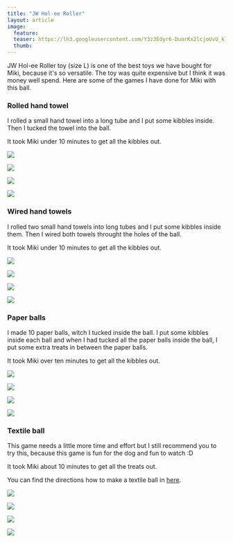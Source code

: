 ```yaml
---
title: "JW Hol-ee Roller"
layout: article
image:
  feature:
  teaser: https://lh3.googleusercontent.com/Y3z3Edyr6-DuorKx2lcjoUvU_klK5TIuSkA4iUfoWvYDYGeXGhVkHkIy8EPU87Vl1FV04HS5PR2-odfSXwGKqUjsxR_Y8CVwmm9_XY6PCL1naduwZbimBnTDh1v8Nu1tYZ1XWmMJIXGXx6maB6GJdeLcBDHRb7AGes9MA36qRlJhRMMOJMs8SjJ123INMLoN80St0XcqbjOAhzeKRJw3KcInAVpgVbyZQEt4b5SFYA_SqKFeo07VMoeonJkjGdi-_IDgGZjqOPgNzwU2ETD-W0msmkTFvq2OGhyY7cV6NmQphb9ca2rRx4cZnJBaXgtA6kWUtYbUVfyE5nVOMUL2NZy1BXfIUUh6N5m3mpiMO17MzNp3V0vPXVMYqH8LFwixKGEnhuUGFBhYpj7qZG92X50KEGf4xvjdUf8p678oDAG1A2CiVHm06oZjo4YXOxArnH08dDbpLg25TJkcLmI-UXUxrt4gfb6sBpZVT-QFVFMvosWfzY-FtsRDn0g2JHSSnkX-PB5pUnqAnXhzkoMJ5fwaOihShwyD9ORCsr5836k=w245
  thumb:
---
```


JW Hol-ee Roller toy (size L) is one of the best toys we have bought for Miki, because it's so versatile. The toy was quite expensive but I think it was money well spend. Here are some of the games I have done for Miki with this ball.

### Rolled hand towel

I rolled a small hand towel into a long tube and I put some kibbles inside. Then I tucked the towel into the ball.

It took Miki under 10 minutes to get all the kibbles out.

[![](https://lh3.googleusercontent.com/XEdd12YAN_4O1WgBosPlZ7bxd2Dq_-K_7AG0PNKpjPgxitlAW2B8RdGn8GfDFNDNKjyJYJ3l2MUObVGFcGS2EXsHe67XYA660xF_MDC5eqRBZBnzXBq7etPcbjGnjZ-CgD5ET9E9zuZaOhi5MbJFd5nX80ahE_Ce4xy1MttKBTxM8vUIItuL9KBqDGNKMzGyUoweMfhL_60dSQ0N5YwYcX5p7MzlgC_G5d9-Br_VyyxaJ_k2zvr2gwQP0LbY2TNPI_yF3e3qL-KlaryHGUbbtSeRpOcqen971NWiIvHOG4e7EOjHn5rBWjPb8pcE5xtGXNdPgf6kCsnXkeRe0voT1Mkqz8tPtkB7q7ZB6L0eeoH3PO2D_NUC_JX6rS5zbJR0NEjGDHUAWGBknQwrN6-ZcE69pkiYKkUyZSQJ3bYHKfU86FUSAEVOuyO3HP1fTVNMaDd8u4A7Ww3iw9HtyOlR-GDtUdH6CnaWL2XqNsQoDAKIZOQRpKZYPiabxI5pL2Qs2mfehl1mc0tFGHJDgiTZgsqcBKcAp1VNx94eXqrLh0Y=w800)](https://lh3.googleusercontent.com/XEdd12YAN_4O1WgBosPlZ7bxd2Dq_-K_7AG0PNKpjPgxitlAW2B8RdGn8GfDFNDNKjyJYJ3l2MUObVGFcGS2EXsHe67XYA660xF_MDC5eqRBZBnzXBq7etPcbjGnjZ-CgD5ET9E9zuZaOhi5MbJFd5nX80ahE_Ce4xy1MttKBTxM8vUIItuL9KBqDGNKMzGyUoweMfhL_60dSQ0N5YwYcX5p7MzlgC_G5d9-Br_VyyxaJ_k2zvr2gwQP0LbY2TNPI_yF3e3qL-KlaryHGUbbtSeRpOcqen971NWiIvHOG4e7EOjHn5rBWjPb8pcE5xtGXNdPgf6kCsnXkeRe0voT1Mkqz8tPtkB7q7ZB6L0eeoH3PO2D_NUC_JX6rS5zbJR0NEjGDHUAWGBknQwrN6-ZcE69pkiYKkUyZSQJ3bYHKfU86FUSAEVOuyO3HP1fTVNMaDd8u4A7Ww3iw9HtyOlR-GDtUdH6CnaWL2XqNsQoDAKIZOQRpKZYPiabxI5pL2Qs2mfehl1mc0tFGHJDgiTZgsqcBKcAp1VNx94eXqrLh0Y=s0)

[![](https://lh3.googleusercontent.com/G65cEuKsjcqCY6s9WWAKKWn5Mm1kZaQqAb2yM_3hssjNLcBT6THQIjBxsSiHQvAjeGZf_Qj0eWgv01jWvj_m86DHXeS_L-rfYP5v9PMWAFBcSS4PCMO1zshHsblIWBg5fC_rFXRDBH9S9q6fl2lsiMTDMDLaRZPl9Qu3qQb6iMnl8GO7PjYZlWQyyZBhMcgIoSBg-Kwgrt9P-XaQMkoRyobKT1rtEoZxMMnyTI6Zez9obTavvm_7znaiDbRqyr-ioPgXtxkniI2EGQygyPBBKoFrkoY2CXyPh68M675OtkhWNVzzmbL2WKNaqcYxzCSiSovB_fnZ8ElEBJ6Pif6EVi6mhdKVGFAo6JYBsivF4_8rIdyHtWyjAJSCbwMXvyPpPoyWmD6uxCIVBlk6agsP74NDQmZAFNtQ9Qb4dB2ihDb3ndx_R0oNt-F3D0vbw5lR5OZ1bv65PBslIJ6o5ppERlIa_YrHwazRS3DsdeCeIkV24NPeZp66QLnWuQd5Es9rCQ6hicM9rYl7zCbIm93-bbdwGsyDhSAJL799kX7l3No=w800)](https://lh3.googleusercontent.com/G65cEuKsjcqCY6s9WWAKKWn5Mm1kZaQqAb2yM_3hssjNLcBT6THQIjBxsSiHQvAjeGZf_Qj0eWgv01jWvj_m86DHXeS_L-rfYP5v9PMWAFBcSS4PCMO1zshHsblIWBg5fC_rFXRDBH9S9q6fl2lsiMTDMDLaRZPl9Qu3qQb6iMnl8GO7PjYZlWQyyZBhMcgIoSBg-Kwgrt9P-XaQMkoRyobKT1rtEoZxMMnyTI6Zez9obTavvm_7znaiDbRqyr-ioPgXtxkniI2EGQygyPBBKoFrkoY2CXyPh68M675OtkhWNVzzmbL2WKNaqcYxzCSiSovB_fnZ8ElEBJ6Pif6EVi6mhdKVGFAo6JYBsivF4_8rIdyHtWyjAJSCbwMXvyPpPoyWmD6uxCIVBlk6agsP74NDQmZAFNtQ9Qb4dB2ihDb3ndx_R0oNt-F3D0vbw5lR5OZ1bv65PBslIJ6o5ppERlIa_YrHwazRS3DsdeCeIkV24NPeZp66QLnWuQd5Es9rCQ6hicM9rYl7zCbIm93-bbdwGsyDhSAJL799kX7l3No=s0)

[![](https://lh3.googleusercontent.com/m5N_sZ4HMkTGb7kBpRuyDgWUOBXhCxA_vi5WY8dwxBdRrrQ-6qHloeCfzer2UtxOyLh2T6MplTZHCFh2ht_CIiRLKRNIbzA3HtFn23c0hNwahhW0CjVmjnxoElA6RMddLQ9EFmhPM7_vrHEyEt4jm5WM1MsR5T0wqE6bMTIOCrOFj_zL3ad_QNZ4EXvtmCh5MauVLWPNQpiIsIe_u2chB6TBpWlTpOcakDQzTYGdXFu681YPl_HLgg9bbWPpXxINbNVlAYdzJEr2zUQNSVn0aYCLoUMNRY9uTqFklZxBV4za1OD-jGL_7yr6-apzqdD637iWMtI8S_hfJ8fcbRobfF46QLYOI_NBT5DlXh3iSqISEcH_kCNuJBZoU5QPERd13Cq8P00z4y1nf7bkOHbCaCP5xd9YFIOqOZCLDestPB1BI4mH6eYVCW1FH3e4bHA4D6TjxH3cQr1msWimGEsEqtp4RieVzocPC5ssKl_cafgmhtSIvOMj8we_xhkboGPsl4bCo-rFmITME4gjsXS6ajzQdA6Mw1N3PvgMDNtVeDI=w800)](https://lh3.googleusercontent.com/m5N_sZ4HMkTGb7kBpRuyDgWUOBXhCxA_vi5WY8dwxBdRrrQ-6qHloeCfzer2UtxOyLh2T6MplTZHCFh2ht_CIiRLKRNIbzA3HtFn23c0hNwahhW0CjVmjnxoElA6RMddLQ9EFmhPM7_vrHEyEt4jm5WM1MsR5T0wqE6bMTIOCrOFj_zL3ad_QNZ4EXvtmCh5MauVLWPNQpiIsIe_u2chB6TBpWlTpOcakDQzTYGdXFu681YPl_HLgg9bbWPpXxINbNVlAYdzJEr2zUQNSVn0aYCLoUMNRY9uTqFklZxBV4za1OD-jGL_7yr6-apzqdD637iWMtI8S_hfJ8fcbRobfF46QLYOI_NBT5DlXh3iSqISEcH_kCNuJBZoU5QPERd13Cq8P00z4y1nf7bkOHbCaCP5xd9YFIOqOZCLDestPB1BI4mH6eYVCW1FH3e4bHA4D6TjxH3cQr1msWimGEsEqtp4RieVzocPC5ssKl_cafgmhtSIvOMj8we_xhkboGPsl4bCo-rFmITME4gjsXS6ajzQdA6Mw1N3PvgMDNtVeDI=s0)

[![](https://lh3.googleusercontent.com/PwWZMzwfCt-rb24GyNnlI3oBCAd684OOXOu8Xq1knlqMd4o5le9UCxiXgTjXNOYuufUQl1cv5MM7MFtSduTuHG074fTjEeLdsN-r-gsmoiet3TOdFo7gG0KSS2mW0xAVw1r83_wRn0zl9x29UssJTCYjkzsPDTB_tevBTYFqK1TFLLG-m5bSkhVCMM2LeH6XJDLtu7T_lv6TPO0pmdtlgaDgmAdG1hMBO08lMyTURcq1RLSIklcGDz7q2b09pRGQ_j4A-a2obqfDIAy9ousLnzSWQzZFRCTTFM9KiF9VCVYfTjbISojj427szkcIpA6oCTOzXOR0bnXDbtMk8YD-PfKVSvxRx8Zr4HN7YVPAJa1YNWBBYaZOfBu4vsyfe4GzQdpZCVASBhoKDu20VgBGrQGBYEm5YX7pBr-fV61ZtcziNfwzEc-oYSa3KVIGljot1WisHLeiCNU5DUCxruGOl81AuEcPomBaa2gMeWFyQg3oZ_jZyS75uMZ_YyWKVPrN0de09lC2U92kwfPu2LbEZWdcw4uUC22DMHToGmNjepU=w800)](https://lh3.googleusercontent.com/PwWZMzwfCt-rb24GyNnlI3oBCAd684OOXOu8Xq1knlqMd4o5le9UCxiXgTjXNOYuufUQl1cv5MM7MFtSduTuHG074fTjEeLdsN-r-gsmoiet3TOdFo7gG0KSS2mW0xAVw1r83_wRn0zl9x29UssJTCYjkzsPDTB_tevBTYFqK1TFLLG-m5bSkhVCMM2LeH6XJDLtu7T_lv6TPO0pmdtlgaDgmAdG1hMBO08lMyTURcq1RLSIklcGDz7q2b09pRGQ_j4A-a2obqfDIAy9ousLnzSWQzZFRCTTFM9KiF9VCVYfTjbISojj427szkcIpA6oCTOzXOR0bnXDbtMk8YD-PfKVSvxRx8Zr4HN7YVPAJa1YNWBBYaZOfBu4vsyfe4GzQdpZCVASBhoKDu20VgBGrQGBYEm5YX7pBr-fV61ZtcziNfwzEc-oYSa3KVIGljot1WisHLeiCNU5DUCxruGOl81AuEcPomBaa2gMeWFyQg3oZ_jZyS75uMZ_YyWKVPrN0de09lC2U92kwfPu2LbEZWdcw4uUC22DMHToGmNjepU=s0)

### Wired hand towels

I rolled two small hand towels into long tubes and I put some kibbles inside them. Then I wired both towels throught the holes of the ball.

It took Miki under 10 minutes to get all the kibbles out.

[![](https://lh3.googleusercontent.com/uObqffl1QahsjsCO9xk1wZmMKZt8rJJFDf9B5ZLwRMoTP9bTP8zF_bNXrybI0we9iT_67Y_90N3aJm9dmfuIT1NYMWrRhUnxWIb3QB_Qa7DbTIS3VVCk-pYbMOMBKBaukMNaYZ66c5E1S6KhCKzzzMFq0Eh2fOktdllESzb6cuxlQhYRIVlJGR1CudtYU6O9x3-PS8GBvNG8hOjWgMAmJffUACjupEsW5C4y4vVnNhPJn5807zzZV8nzK5gP0hJ75gb9aGYPmMl5QCsLuuwQAFh22E-kM0xKz0NXlLRyDzvW6d4YKZexpjyxxYVxH1wd6IobfFol6cnCt1aEyvHwabX4A1zy2j9fqw4VHBxPELSiUvgBVpAkyfdfKc7Ktf6Mc8QdfMjdW2WVbi7gyDnKEs4V1nvs9bVnqap40GeuS_g7CTK4HryIf4naV-B2ikLwDzYasf1Apt9eca2Gfj-5r9FfbqKoRxZBmge7Gu1j4C5u8J2zfL3DTPJzLh9t05kmERTBXXn5eFnA0q_jMjS2HqqN-b1jW6WcoubSjfMZp9o=w800)](https://lh3.googleusercontent.com/uObqffl1QahsjsCO9xk1wZmMKZt8rJJFDf9B5ZLwRMoTP9bTP8zF_bNXrybI0we9iT_67Y_90N3aJm9dmfuIT1NYMWrRhUnxWIb3QB_Qa7DbTIS3VVCk-pYbMOMBKBaukMNaYZ66c5E1S6KhCKzzzMFq0Eh2fOktdllESzb6cuxlQhYRIVlJGR1CudtYU6O9x3-PS8GBvNG8hOjWgMAmJffUACjupEsW5C4y4vVnNhPJn5807zzZV8nzK5gP0hJ75gb9aGYPmMl5QCsLuuwQAFh22E-kM0xKz0NXlLRyDzvW6d4YKZexpjyxxYVxH1wd6IobfFol6cnCt1aEyvHwabX4A1zy2j9fqw4VHBxPELSiUvgBVpAkyfdfKc7Ktf6Mc8QdfMjdW2WVbi7gyDnKEs4V1nvs9bVnqap40GeuS_g7CTK4HryIf4naV-B2ikLwDzYasf1Apt9eca2Gfj-5r9FfbqKoRxZBmge7Gu1j4C5u8J2zfL3DTPJzLh9t05kmERTBXXn5eFnA0q_jMjS2HqqN-b1jW6WcoubSjfMZp9o=s0)

[![](https://lh3.googleusercontent.com/KrVBVgsw_XCL7p37Lm1ncu45gRJwfCDGizyK_KkHY9fEDGbIx8D_Sw9dqTfwuy6708KXtyBno8UYjrVJXj70fiCb8LxK8l-D2FqMudccxzQmryDzG8KgR3DZRppjjhuNmN-syZN4ckI9tkV0haS141q8DDBcdBptZck2UhW8HinTn8vbLo5w9i8BkPuYnV9p65kDBv1BL1AI60_GdT6hft06nJN5ttJDbLyVMJO61mVYqz455TjiXOpULse_d2CUNbAxzre--tegIj7TYE3a9ZdkNa9QKETMN-6w8bTX7r-vTwP3D4MqT13t02Qa2QHauOTHHPmyWYnqPEDC-ZGzJQsyMwFhK78L8RwB6exUgXotFKTpXz_G_uDYe5n0D3xBZheHQis10RVaExbIxemuJdOctVxkxCPzXjTlYVroCzAkCIjMBcB79mpdGdjHX4s277G6ijcRYtUOffE7Zr2dE860dIWHnhx0z4DlHmvuWaxUmp4MePFkga0TfjEtSMcAB9S7XQIqm2j4mnUDHEMB_gqfhtkg5qZnpQo-8YXMa30=w800)](https://lh3.googleusercontent.com/KrVBVgsw_XCL7p37Lm1ncu45gRJwfCDGizyK_KkHY9fEDGbIx8D_Sw9dqTfwuy6708KXtyBno8UYjrVJXj70fiCb8LxK8l-D2FqMudccxzQmryDzG8KgR3DZRppjjhuNmN-syZN4ckI9tkV0haS141q8DDBcdBptZck2UhW8HinTn8vbLo5w9i8BkPuYnV9p65kDBv1BL1AI60_GdT6hft06nJN5ttJDbLyVMJO61mVYqz455TjiXOpULse_d2CUNbAxzre--tegIj7TYE3a9ZdkNa9QKETMN-6w8bTX7r-vTwP3D4MqT13t02Qa2QHauOTHHPmyWYnqPEDC-ZGzJQsyMwFhK78L8RwB6exUgXotFKTpXz_G_uDYe5n0D3xBZheHQis10RVaExbIxemuJdOctVxkxCPzXjTlYVroCzAkCIjMBcB79mpdGdjHX4s277G6ijcRYtUOffE7Zr2dE860dIWHnhx0z4DlHmvuWaxUmp4MePFkga0TfjEtSMcAB9S7XQIqm2j4mnUDHEMB_gqfhtkg5qZnpQo-8YXMa30=s0)

[![](https://lh3.googleusercontent.com/4BYrZ7lq6Deefht0gO2ZLmE1pGMuvuikF4Ye-Dr9N1AkMs2NQNRPfXCB6OReA4uRyZgRbBAazscLgipOkohLSbXnSmw4QwpqtxjMZ8-_j3rc4jjSsdUXciVvV9mANvnfMoLMmeNlh0CM_kJZlaOA2Xz-Nd-uOIc1yyUlAXhtzQYnQAOHX_R_zCLn_WCEsQn9dsBbi-YKJAqmxIAb1WCpGlsRI4sdW7Ss5faz3BMzVBTqNGJP7a3wLn8L72yxsBn-s2OY5hNyeTc_6t_gMnqZ6klWsARplIvpXZ84EkktbbrdlvWI6SqiarR_XyY8sedID4r3t63JJSe25inHFm3EoK7evqevqctxMr1JlD8e7KpQyPQPDX3OGadhTtypwz-F1qK7SWTpaok0x9dyI5t_H1tAsQVhleRBaA6liU-N9a5zoAQ3GdagXLeX92BPiCGFIxLgqk4o86YCO-b5j737ufMEMroCp6f3FtANyINi5tNOVyhUL4JXjZwxj150OkF2zpR7Hf1REmXwXkVSdLYPMajkHQUMPi2YV1QmI5thGn8=w800)](https://lh3.googleusercontent.com/4BYrZ7lq6Deefht0gO2ZLmE1pGMuvuikF4Ye-Dr9N1AkMs2NQNRPfXCB6OReA4uRyZgRbBAazscLgipOkohLSbXnSmw4QwpqtxjMZ8-_j3rc4jjSsdUXciVvV9mANvnfMoLMmeNlh0CM_kJZlaOA2Xz-Nd-uOIc1yyUlAXhtzQYnQAOHX_R_zCLn_WCEsQn9dsBbi-YKJAqmxIAb1WCpGlsRI4sdW7Ss5faz3BMzVBTqNGJP7a3wLn8L72yxsBn-s2OY5hNyeTc_6t_gMnqZ6klWsARplIvpXZ84EkktbbrdlvWI6SqiarR_XyY8sedID4r3t63JJSe25inHFm3EoK7evqevqctxMr1JlD8e7KpQyPQPDX3OGadhTtypwz-F1qK7SWTpaok0x9dyI5t_H1tAsQVhleRBaA6liU-N9a5zoAQ3GdagXLeX92BPiCGFIxLgqk4o86YCO-b5j737ufMEMroCp6f3FtANyINi5tNOVyhUL4JXjZwxj150OkF2zpR7Hf1REmXwXkVSdLYPMajkHQUMPi2YV1QmI5thGn8=s0)

[![](https://lh3.googleusercontent.com/NMYY9FxHrhI2xhJBTVb4HFkxLdHyiZGASuUvsNeso8QuSoPo-CX467oB-fYCc6F4cKGMPYRy8_D95qtpJCPAraDWwclwxs7PHYhXIDIbEWIs3_RXL12catBqxlD5pFGObYyl6yq9tEnp-xLECSAIknGmP7tfPAKVmHT2OVMu34nOKY-M5sutmcV3VjzVn29tCpm7_MtQ0jXH64sIE-oCOptbTyadlNZn83RT796fpCCEjQJDlfJC6bajztMl3ThsASH1O0AcljTkXO5FiELUtm_CfWIx9pKnhaaMKeH3SUCiPWiwz3bbgl_LdSPltJwyQWAMeTXlubd6QrNgWjeXXEzo26S5qRuiJG6Q4WRrlFAfUpggtnQEZX1DGpL6pBlZ5mId2g6LAT8sL9ofV7hp90ax7Dy2zpHFr06qeWopQkWCoy__cM3ZbDSkne67gJSDrcWjn0pA_9cOtdaVbl27XvNutX4LqN4Ivt4GqaMo0JFdY0-HGNV-dVKq7llAWa5HYTdKCXPNeS38xxB6KZDIs26pjcOZ-ltbo3ceLijhTPA=w800)](https://lh3.googleusercontent.com/NMYY9FxHrhI2xhJBTVb4HFkxLdHyiZGASuUvsNeso8QuSoPo-CX467oB-fYCc6F4cKGMPYRy8_D95qtpJCPAraDWwclwxs7PHYhXIDIbEWIs3_RXL12catBqxlD5pFGObYyl6yq9tEnp-xLECSAIknGmP7tfPAKVmHT2OVMu34nOKY-M5sutmcV3VjzVn29tCpm7_MtQ0jXH64sIE-oCOptbTyadlNZn83RT796fpCCEjQJDlfJC6bajztMl3ThsASH1O0AcljTkXO5FiELUtm_CfWIx9pKnhaaMKeH3SUCiPWiwz3bbgl_LdSPltJwyQWAMeTXlubd6QrNgWjeXXEzo26S5qRuiJG6Q4WRrlFAfUpggtnQEZX1DGpL6pBlZ5mId2g6LAT8sL9ofV7hp90ax7Dy2zpHFr06qeWopQkWCoy__cM3ZbDSkne67gJSDrcWjn0pA_9cOtdaVbl27XvNutX4LqN4Ivt4GqaMo0JFdY0-HGNV-dVKq7llAWa5HYTdKCXPNeS38xxB6KZDIs26pjcOZ-ltbo3ceLijhTPA=s0)

### Paper balls

I made 10 paper balls, witch I tucked inside the ball. I put some kibbles inside each ball and when I had tucked all the paper balls inside the ball, I put some extra treats in between the paper balls.

It took Miki over ten minutes to get all the kibbles out.

[![](https://lh3.googleusercontent.com/LUp3ybPrcLUlTtzf8Z_oqNiB8xgozwkfUyds6MZ2ElTm_-E0CD8ECXTvfTvxaEqez5eBoig3zdescElUnG8p1jx0Nf7aoEoZRlzoC2Kc2OLPyW7IhK8TJ76qheHUMZ_Kc9Z7S0jD6sW582PWxlsVphC2rAqFQDWunsUHDeSnmmCC-oLc6jDgdkJ4ShGWL21GQwucyWfSo9aiUI_lgtR3ZUB_icp1CTB--HE7xN0UP9Q4cB-pu1lywsdRBGeW-5lI5GyUe22XXxfDBSr3P6UeIsFacMPBI7dkeQ7dTlHlpeSWZK02WTe5QvmdUCMI2I7bzJLJciz7Jw4j5Umu9WNGdoFNTJFb6ScoXsvUkfAGVKlYhGcqjWEdK7bR_VSAqONXZbUQ9Dbz3sdd5KVBQuXye4thm-OtDstJ7ENT3NAdlxJCogN7rVQfGieu9e3zDEGDT9_ffbEPVMXsitBk4Tv1MZD-UDWmbnUXprfpY4MQ8U6QWjt4yf4vpjXmy1wfEVo5-BH4-_M0O1iJ5JcCVh7cNwM25VT9-o-eNIJBibDG6Uw=w800)](https://lh3.googleusercontent.com/LUp3ybPrcLUlTtzf8Z_oqNiB8xgozwkfUyds6MZ2ElTm_-E0CD8ECXTvfTvxaEqez5eBoig3zdescElUnG8p1jx0Nf7aoEoZRlzoC2Kc2OLPyW7IhK8TJ76qheHUMZ_Kc9Z7S0jD6sW582PWxlsVphC2rAqFQDWunsUHDeSnmmCC-oLc6jDgdkJ4ShGWL21GQwucyWfSo9aiUI_lgtR3ZUB_icp1CTB--HE7xN0UP9Q4cB-pu1lywsdRBGeW-5lI5GyUe22XXxfDBSr3P6UeIsFacMPBI7dkeQ7dTlHlpeSWZK02WTe5QvmdUCMI2I7bzJLJciz7Jw4j5Umu9WNGdoFNTJFb6ScoXsvUkfAGVKlYhGcqjWEdK7bR_VSAqONXZbUQ9Dbz3sdd5KVBQuXye4thm-OtDstJ7ENT3NAdlxJCogN7rVQfGieu9e3zDEGDT9_ffbEPVMXsitBk4Tv1MZD-UDWmbnUXprfpY4MQ8U6QWjt4yf4vpjXmy1wfEVo5-BH4-_M0O1iJ5JcCVh7cNwM25VT9-o-eNIJBibDG6Uw=s0)

[![](https://lh3.googleusercontent.com/rd3dFvTXdBMenHg9E2Utiv86PwLXdqvua1_RqeRNPQ5C0FWMwNgM57AGio_om6hEEUi4RmkEfBuz9aM_l5ofunYAijxmje7cWw-9kAOdszUZmOT5TJwQYGAC3hICyCUmUO_1PdIC7ngZheRuXEIpHAUXgov1JbHbvI73vEiO_16EnKzbiRHjx-gNC-p0ma2-WPckbzS-G6lfOEh8TshuOm092EHATlqTJP-wUoMVISzt5HYeAgdtIl3E1DRx7R_t-2mTjMQHVZ2V8OFfwf-ND7-1AvXPQb7cHqfEH_nyAfyihFQfFpAxyM2eFh2pFqTkDzyEfczDKxm9nFYxIzNGPVIKd5oT1aet74w_mFb_N0i5YLrnyxTCCFlJeEaxVc5P2FDjeoKCBXEgZxsJdBYXC8bKcU1T4b8SNwt-OOXzfrCprz7NUk_f-ihq4QQ3jl4ZxSlLb6c5809PiNToTLABnlGBveb14jK7PuPday1_wSaCuvAP6B_bKiqE_9KF7d2afIwGqxTzuQtQbYYOJ-e7ApWJQK0PgKnTRijyPyP79OM=w800)](https://lh3.googleusercontent.com/rd3dFvTXdBMenHg9E2Utiv86PwLXdqvua1_RqeRNPQ5C0FWMwNgM57AGio_om6hEEUi4RmkEfBuz9aM_l5ofunYAijxmje7cWw-9kAOdszUZmOT5TJwQYGAC3hICyCUmUO_1PdIC7ngZheRuXEIpHAUXgov1JbHbvI73vEiO_16EnKzbiRHjx-gNC-p0ma2-WPckbzS-G6lfOEh8TshuOm092EHATlqTJP-wUoMVISzt5HYeAgdtIl3E1DRx7R_t-2mTjMQHVZ2V8OFfwf-ND7-1AvXPQb7cHqfEH_nyAfyihFQfFpAxyM2eFh2pFqTkDzyEfczDKxm9nFYxIzNGPVIKd5oT1aet74w_mFb_N0i5YLrnyxTCCFlJeEaxVc5P2FDjeoKCBXEgZxsJdBYXC8bKcU1T4b8SNwt-OOXzfrCprz7NUk_f-ihq4QQ3jl4ZxSlLb6c5809PiNToTLABnlGBveb14jK7PuPday1_wSaCuvAP6B_bKiqE_9KF7d2afIwGqxTzuQtQbYYOJ-e7ApWJQK0PgKnTRijyPyP79OM=s0)

[![](https://lh3.googleusercontent.com/oXeQLxI9yOwrSkqFAZTs0OuHZLkji8VZIdYPRVK-T1v-2bsTmujQEvuSj30ab-OeetKWuM1dYYyoFgq7BqY6JtcI23LppqULWrmU1Pwsp93NkZccvxtWWMiOu7A1MryVqZtVWCWONwgWkfSFTs_0i3CS_Thw9xMK8A5ZaHDnowHH1Bv062IlBpX8LCDgC5PPfCXrwJJuXDTjSu2UItCas6eKoyucTi4ZmQtwre8BGljVHGnIHbbC8geKcGc66W2dS9XL2TD1E2lk8SQyuAzb8JoPJqRoT63x0T65DZbjfIuGErsphtXuXsLj9wZCnNKzhiSFQrneT6d_J6xHkSb4tiFZDfV6pH6Nc0BUpuI1XZlg1MS5VOwYWRucQ1C6J_9evpjgbh9HH7kN-q4rk6qMHlvq5A0UMPEVXyKdL-aeNX5tigmRw_pt9tUnt8u9OIHvK1ZvwOSla99uwCV3zKaag-VtT5_KmwM7-uGKBpJ_woLfPrftk1LU2zysMiSD_OjNdcmIm1HKhsqx_sjuX0R8oqT75a52LP-MwtLAjCrO51w=w800)](https://lh3.googleusercontent.com/oXeQLxI9yOwrSkqFAZTs0OuHZLkji8VZIdYPRVK-T1v-2bsTmujQEvuSj30ab-OeetKWuM1dYYyoFgq7BqY6JtcI23LppqULWrmU1Pwsp93NkZccvxtWWMiOu7A1MryVqZtVWCWONwgWkfSFTs_0i3CS_Thw9xMK8A5ZaHDnowHH1Bv062IlBpX8LCDgC5PPfCXrwJJuXDTjSu2UItCas6eKoyucTi4ZmQtwre8BGljVHGnIHbbC8geKcGc66W2dS9XL2TD1E2lk8SQyuAzb8JoPJqRoT63x0T65DZbjfIuGErsphtXuXsLj9wZCnNKzhiSFQrneT6d_J6xHkSb4tiFZDfV6pH6Nc0BUpuI1XZlg1MS5VOwYWRucQ1C6J_9evpjgbh9HH7kN-q4rk6qMHlvq5A0UMPEVXyKdL-aeNX5tigmRw_pt9tUnt8u9OIHvK1ZvwOSla99uwCV3zKaag-VtT5_KmwM7-uGKBpJ_woLfPrftk1LU2zysMiSD_OjNdcmIm1HKhsqx_sjuX0R8oqT75a52LP-MwtLAjCrO51w=s0)

[![](https://lh3.googleusercontent.com/K0fwR2cFZqHweBRFkgIzt-lKtmW4l075iZB7n_qb3odG0mhrjveZqFAWWjTsz91on37vLKqLrCsW6ZiB6pRWCyAxcf90Q0dcAi_NkipiLqMXqnSBRIcuhPrS_1dianH1ZZ5ATEztxc97QhQnyaYUt8WhvkROHUNEUMYWh-sb3VyabaMd84csCIc6inpwIESo9BN5HPCffimxGcGtuWVYmcBJEevGM7Eujq-orVNHaAMCfPj5IxdfuUTdYXJRkbuqF9M6y3ZQVF8OwHu-V3N22RuMehpO4AqftHMoDv1lfCqfxvOO73Q7uWyPqv8UzqQpvUCdFx8rW8CO2cMJ-o4z5U3nSRIeR0WkzXJkAPkobzSXMrou8HuSzOtK4FxM8PCGepNLrYftUtlDOYsKMDIXLdaEHU1IqBik1ZuDhynPkjE-cP2HMWM_1oSMOo2F4AzMUqkGyMgiebCNKPxlfv60vPtP5WlW0JGHMyRXVvXDjlrGIbn3XUa_33n1W7VXSoQzK0YwuwFamy4FO121bqcGKfZJzVFHoiTdVuTy9hDaVKE=w800)](https://lh3.googleusercontent.com/K0fwR2cFZqHweBRFkgIzt-lKtmW4l075iZB7n_qb3odG0mhrjveZqFAWWjTsz91on37vLKqLrCsW6ZiB6pRWCyAxcf90Q0dcAi_NkipiLqMXqnSBRIcuhPrS_1dianH1ZZ5ATEztxc97QhQnyaYUt8WhvkROHUNEUMYWh-sb3VyabaMd84csCIc6inpwIESo9BN5HPCffimxGcGtuWVYmcBJEevGM7Eujq-orVNHaAMCfPj5IxdfuUTdYXJRkbuqF9M6y3ZQVF8OwHu-V3N22RuMehpO4AqftHMoDv1lfCqfxvOO73Q7uWyPqv8UzqQpvUCdFx8rW8CO2cMJ-o4z5U3nSRIeR0WkzXJkAPkobzSXMrou8HuSzOtK4FxM8PCGepNLrYftUtlDOYsKMDIXLdaEHU1IqBik1ZuDhynPkjE-cP2HMWM_1oSMOo2F4AzMUqkGyMgiebCNKPxlfv60vPtP5WlW0JGHMyRXVvXDjlrGIbn3XUa_33n1W7VXSoQzK0YwuwFamy4FO121bqcGKfZJzVFHoiTdVuTy9hDaVKE=s0)

### Textile ball

This game needs a little more time and effort but I still recommend you to try this, because this game is fun for the dog and fun to watch :D

It took Miki about 10 minutes to get all the treats out.

You can find the directions how to make a textile ball in [here](http://minimuutti.com/en/activation/textile-ball/). 

[![](https://lh3.googleusercontent.com/Q15BMY5nniZHVk4xW6GHRLVa_WeRAYUeRT4qSb_aibCfNu1otnrNYdx1SEhmx1LA-MqsovWPJKtTOUy4BvHEzbls2OCxmYitNdOCo1VmkKXucF_zE0zvVCWfk7RolLOc-fA329IwZ4iD0-_qYg4DWiKkOdJxIstWLCfrzcrofqys91DL0SOCIrTvKpW5JDXpVL1RoiRkVO0JBG-ppUiCjHdmKNkwmmsBSobpE602jAQsbX8XjMbIPvkyB99tRfUhuqEnsDeNgGprI4bGJYHZSmAeHHoEC9Cmq77jZXHec5PC6s-8euyFB8OSmTqywWJc8QbY0P7tyuoy6JwNcYRxCvU2Ja9k2op9TUDNAmdF0gGxvOx4ktkSnHZ7OtQi306ebNoSWmwF3cLnyFfA2YRRCUYqjtlr2QaKkvLm7W8pCn6CCDBdwjyvuic11E-KF0x-3zOUFrS_h5hwcZbdUVjz5hSL57tWsdveStpiXiygdDl97P2xiq6ITNZYs3XG1rvkxBbbRZ7rFtDTk3VKlH4cISFq7a5-DRGfdQOwlmmh-7o=w800)](https://lh3.googleusercontent.com/Q15BMY5nniZHVk4xW6GHRLVa_WeRAYUeRT4qSb_aibCfNu1otnrNYdx1SEhmx1LA-MqsovWPJKtTOUy4BvHEzbls2OCxmYitNdOCo1VmkKXucF_zE0zvVCWfk7RolLOc-fA329IwZ4iD0-_qYg4DWiKkOdJxIstWLCfrzcrofqys91DL0SOCIrTvKpW5JDXpVL1RoiRkVO0JBG-ppUiCjHdmKNkwmmsBSobpE602jAQsbX8XjMbIPvkyB99tRfUhuqEnsDeNgGprI4bGJYHZSmAeHHoEC9Cmq77jZXHec5PC6s-8euyFB8OSmTqywWJc8QbY0P7tyuoy6JwNcYRxCvU2Ja9k2op9TUDNAmdF0gGxvOx4ktkSnHZ7OtQi306ebNoSWmwF3cLnyFfA2YRRCUYqjtlr2QaKkvLm7W8pCn6CCDBdwjyvuic11E-KF0x-3zOUFrS_h5hwcZbdUVjz5hSL57tWsdveStpiXiygdDl97P2xiq6ITNZYs3XG1rvkxBbbRZ7rFtDTk3VKlH4cISFq7a5-DRGfdQOwlmmh-7o=s0)

[![](https://lh3.googleusercontent.com/5ERgKxFGoNFbRGn5hIGONCCd2zxobFMEU7KHWSW75F5zYmVY-o0ClVyngap-cuZZNkRvttZAq_P28xEN-CMMXmx26AlNQLuBMJtypNqy9CfTZDo0QG-YixkGNIecuYh0TcH7QoX543VtG9ymE1BmlhIUgXu67gdQ-ahGFHVYwOtrX3s4axF9KfPEMxBbyp2Kwxb9PsNCkl--_Ln1nrF1AfN0qHv23KE1Q2VjyjktqjXYU4b4E0GBiT0Yds22ep5-wMU27PT4GaUJQxnvQ2qTMd8dxeU4_rs-jL4T6wkZC7LlCDuyPK8NeiX_G6iIcETnHygEJ1MxqB2dDa8fQVjB2mG-a4bOXbOvtQ5wze6IBYhJLu9zt-nqtSaqmHXqoZ56cihRq9Yc7fcxsz9WZ8QTVxSZV8Id6D0MwOAnwcn3xq-ZDZgocver19EidTPulvOKiETdZ0lvahT4KvNNzLJciDYYsbZDKgs7WZ4GzqhQmG5a_jaFYVbEh1TkyIiKfYI80c0n-Mbzu4cdEZfD8cNGEK5zGKiqwQlcYFf28jBPRNQ=w800)](https://lh3.googleusercontent.com/5ERgKxFGoNFbRGn5hIGONCCd2zxobFMEU7KHWSW75F5zYmVY-o0ClVyngap-cuZZNkRvttZAq_P28xEN-CMMXmx26AlNQLuBMJtypNqy9CfTZDo0QG-YixkGNIecuYh0TcH7QoX543VtG9ymE1BmlhIUgXu67gdQ-ahGFHVYwOtrX3s4axF9KfPEMxBbyp2Kwxb9PsNCkl--_Ln1nrF1AfN0qHv23KE1Q2VjyjktqjXYU4b4E0GBiT0Yds22ep5-wMU27PT4GaUJQxnvQ2qTMd8dxeU4_rs-jL4T6wkZC7LlCDuyPK8NeiX_G6iIcETnHygEJ1MxqB2dDa8fQVjB2mG-a4bOXbOvtQ5wze6IBYhJLu9zt-nqtSaqmHXqoZ56cihRq9Yc7fcxsz9WZ8QTVxSZV8Id6D0MwOAnwcn3xq-ZDZgocver19EidTPulvOKiETdZ0lvahT4KvNNzLJciDYYsbZDKgs7WZ4GzqhQmG5a_jaFYVbEh1TkyIiKfYI80c0n-Mbzu4cdEZfD8cNGEK5zGKiqwQlcYFf28jBPRNQ=s0)

[![](https://lh3.googleusercontent.com/14W34bGigZ0DH1GWrTSH0O1R9ZWrm5YE4ACYN6Xedyy2XhvldluzWvQQT-WJDgXUX2PXYk-oot4yr-sBJJeN98ZavxWixE65zeX2dFLuszkebr4kCAIIZ4vOSbYccb75mc-lGjsYb2k_WvpjsMTGB9KKkCM1_-CuFYOzF18NoPp7ns7ytZYuh8ayTAgp1dVi6NKrydOb676wwu0gkx_-DLrmMi-3KW3KYphwD-W1z0CaqJdZp5ZAj43n4qcn189ve05TbS9uicsQxKFEYRBS2IxhgWApL8mL7F9Pfo_QU0FGJeHksV5st790K6thh_M-bnqFz8VwK_seBJZRBxawcyb7Juf5EGvSVgaPhD49ILs6z5HZ6jJZvZrYKH9kChn06pJby08w4wjLi-dC1KOEN4FAH0GQhIBXQa1Qfg2t4I3HyD3SzkU9UVE5lwcIucFbkib12LxTCOLGp-DG7sDOYJkNREpz1uYelNop37Ff8_LI9vbYxiRzGtjEmxAnJ1rvPyuMp0-L14Os1omBX1L6lWLZUdCbQfE3flAsEEzp7Gk=w800)](https://lh3.googleusercontent.com/14W34bGigZ0DH1GWrTSH0O1R9ZWrm5YE4ACYN6Xedyy2XhvldluzWvQQT-WJDgXUX2PXYk-oot4yr-sBJJeN98ZavxWixE65zeX2dFLuszkebr4kCAIIZ4vOSbYccb75mc-lGjsYb2k_WvpjsMTGB9KKkCM1_-CuFYOzF18NoPp7ns7ytZYuh8ayTAgp1dVi6NKrydOb676wwu0gkx_-DLrmMi-3KW3KYphwD-W1z0CaqJdZp5ZAj43n4qcn189ve05TbS9uicsQxKFEYRBS2IxhgWApL8mL7F9Pfo_QU0FGJeHksV5st790K6thh_M-bnqFz8VwK_seBJZRBxawcyb7Juf5EGvSVgaPhD49ILs6z5HZ6jJZvZrYKH9kChn06pJby08w4wjLi-dC1KOEN4FAH0GQhIBXQa1Qfg2t4I3HyD3SzkU9UVE5lwcIucFbkib12LxTCOLGp-DG7sDOYJkNREpz1uYelNop37Ff8_LI9vbYxiRzGtjEmxAnJ1rvPyuMp0-L14Os1omBX1L6lWLZUdCbQfE3flAsEEzp7Gk=s0)

[![](https://lh3.googleusercontent.com/5-1lC-daB3e3T6ZGrd7afHVyt5BdWxmEbts5WMUmh2E6-I6eMT37NMVcfi2h3F1ZSygv7I5QLnCT2WC1vjRZPJ3RxO20fawofw77q2Lvcy9uBhvNVXdCn7h9QAmf6SRiVjk5R9ltKPADsk6q18jmzpJfiYSOajUpD4hV5cQXhDo8Pk0ExBSxk2QevNdF2D25I8ls50h17BRzlR9hp1NuKQNblMlZ9MhsN8nJkxB9kr6jjldgNQQb88ONlKpsJGCOj3Q2zYnaVH3Rfkq3GjiiQXIG3vshnzEtPyzs3Q-AMZmUpE33DmrTwa2mGlNYwAfnAh_QszcS2B9z6bWs9JV-dA74MOt3DJiE7AWp2Ks6PL2PZ7TmP3Q0muFghbj77dx9IQ2PlDBaKlOgsROLz5tq9pIy3OdTjBfvGTtnXyy9cz2SpaJGEmlb3hJIf-yFd1pLzHMcDX64nm9OtejmvwWofEWXYG8AzA1-6Rdq_OA_3c5wXTKxZPXPI9VVP069AXmM-FaDODlxYVzq86BZEQeP86YRyggFkqBQ5IPIIMDP0vA=w800)](https://lh3.googleusercontent.com/5-1lC-daB3e3T6ZGrd7afHVyt5BdWxmEbts5WMUmh2E6-I6eMT37NMVcfi2h3F1ZSygv7I5QLnCT2WC1vjRZPJ3RxO20fawofw77q2Lvcy9uBhvNVXdCn7h9QAmf6SRiVjk5R9ltKPADsk6q18jmzpJfiYSOajUpD4hV5cQXhDo8Pk0ExBSxk2QevNdF2D25I8ls50h17BRzlR9hp1NuKQNblMlZ9MhsN8nJkxB9kr6jjldgNQQb88ONlKpsJGCOj3Q2zYnaVH3Rfkq3GjiiQXIG3vshnzEtPyzs3Q-AMZmUpE33DmrTwa2mGlNYwAfnAh_QszcS2B9z6bWs9JV-dA74MOt3DJiE7AWp2Ks6PL2PZ7TmP3Q0muFghbj77dx9IQ2PlDBaKlOgsROLz5tq9pIy3OdTjBfvGTtnXyy9cz2SpaJGEmlb3hJIf-yFd1pLzHMcDX64nm9OtejmvwWofEWXYG8AzA1-6Rdq_OA_3c5wXTKxZPXPI9VVP069AXmM-FaDODlxYVzq86BZEQeP86YRyggFkqBQ5IPIIMDP0vA=s0)
